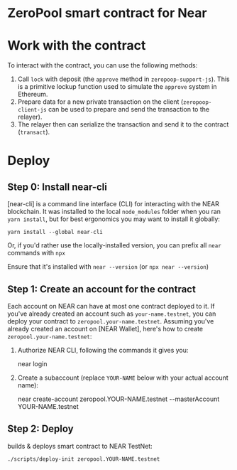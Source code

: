 ZeroPool smart contract for Near
================================

Work with the contract
======================
To interact with the contract, you can use the following methods:
1. Call `lock` with deposit (the `approve` method in `zeropoop-support-js`). This is a primitive lockup function used to simulate the `approve` system in Ethereum.
2. Prepare data for a new private transaction on the client (`zeropoop-client-js` can be used to prepare and send the transaction to the relayer).
3. The relayer then can serialize the transaction and send it to the contract (`transact`).

Deploy
======

Step 0: Install near-cli
-------------------------------------

[near-cli] is a command line interface (CLI) for interacting with the NEAR blockchain. It was installed to the local `node_modules` folder when you ran `yarn install`, but for best ergonomics you may want to install it globally:

    yarn install --global near-cli

Or, if you'd rather use the locally-installed version, you can prefix all `near` commands with `npx`

Ensure that it's installed with `near --version` (or `npx near --version`)


Step 1: Create an account for the contract
------------------------------------------

Each account on NEAR can have at most one contract deployed to it. If you've already created an account such as `your-name.testnet`, you can deploy your contract to `zeropool.your-name.testnet`. Assuming you've already created an account on [NEAR Wallet], here's how to create `zeropool.your-name.testnet`:

1. Authorize NEAR CLI, following the commands it gives you:

      near login

2. Create a subaccount (replace `YOUR-NAME` below with your actual account name):

      near create-account zeropool.YOUR-NAME.testnet --masterAccount YOUR-NAME.testnet


Step 2: Deploy
---------------

builds & deploys smart contract to NEAR TestNet:

    ./scripts/deploy-init zeropool.YOUR-NAME.testnet
